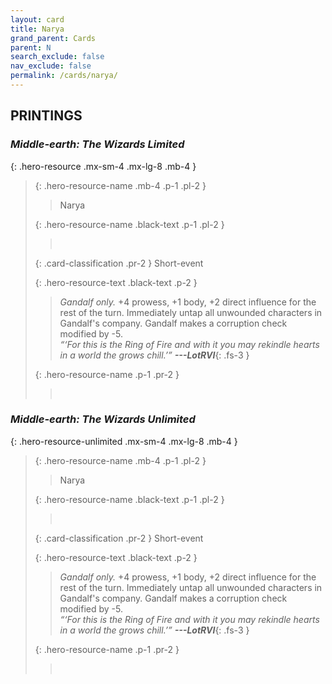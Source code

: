 ```yaml
---
layout: card
title: Narya
grand_parent: Cards
parent: N
search_exclude: false
nav_exclude: false
permalink: /cards/narya/
---
```


## PRINTINGS


### _Middle-earth: The Wizards Limited_

{: .hero-resource .mx-sm-4 .mx-lg-8 .mb-4 }
> {: .hero-resource-name .mb-4 .p-1 .pl-2 }
> > <div class="card-mp"></div>
> > <div class="card-name">Narya</div>
>
> {: .hero-resource-name .black-text .p-1 .pl-2 }
> > &nbsp;
>
> {: .card-classification .pr-2 }
> Short-event
>
> {: .hero-resource-text .black-text .p-2 }
> > _Gandalf only._ +4 prowess, +1 body, +2 direct influence for the rest of the turn. Immediately untap all unwounded characters in Gandalf's company. Gandalf makes a corruption check modified by -5. <br>_“‘For this is the Ring of Fire and with it you may rekindle hearts in a world the grows chill.’”_ ***---&#65279;LotRVI***{: .fs-3 } 
> 
> {: .hero-resource-name .p-1 .pr-2 }
> > <div class="card-shield"></div>
> > <div class="card-corruption">&nbsp;</div>

### _Middle-earth: The Wizards Unlimited_

{: .hero-resource-unlimited .mx-sm-4 .mx-lg-8 .mb-4 }
> {: .hero-resource-name .mb-4 .p-1 .pl-2 }
> > <div class="card-mp"></div>
> > <div class="card-name">Narya</div>
>
> {: .hero-resource-name .black-text .p-1 .pl-2 }
> > &nbsp;
>
> {: .card-classification .pr-2 }
> Short-event
>
> {: .hero-resource-text .black-text .p-2 }
> > _Gandalf only._ +4 prowess, +1 body, +2 direct influence for the rest of the turn. Immediately untap all unwounded characters in Gandalf's company. Gandalf makes a corruption check modified by -5. <br>_“‘For this is the Ring of Fire and with it you may rekindle hearts in a world the grows chill.’”_ ***---&#65279;LotRVI***{: .fs-3 } 
> 
> {: .hero-resource-name .p-1 .pr-2 }
> > <div class="card-shield"></div>
> > <div class="card-corruption">&nbsp;</div>
